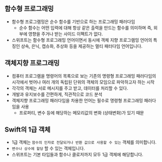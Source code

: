 ## 함수형 프로그래밍
- 함수형 프로그램밍은 순수 함수를 기반으로 하는 프로그래밍 패러다임
  - 순수 함수는 어떤 입력에 대해 항상 같은 출력을 만드는 함수를 의미하며 즉, 외부에 영향을 주거나 받는 사이드 이펙트가 없다.
- 스위프트는 함수형 프로그래밍 언어이면서 동시에 객체 지향 프로그램밍 언어의 특징인 상속, 은닉, 캡슈화, 추상화 등을 제공하는 멀티 패터다임 언어입니다.
    
    
## 객체지향 프로그래밍
- 컴퓨터 프로그램을 명령어의 목록으로 보는 기존의 명령형 프로그래밍 패러다임의 시각에서 벗어나 여러 개의 독립된 단위의 객체의 모임으로 파악하고자 하는 시작
- 각각의 객체는 서로 메시지를 주고 받고, 데이터를 처리할 수 있다.
- 개발과 유지보수를 간편하게, 직관적으로 코드 분석
- 객체지향 프로그래밍 패러다임을 차용한 언어는 필수로 명령형 프로그래밍 패러다임을 사용
  - 프로퍼티, 변수 등에 해당하는 메모리값의 변화 (상태변화)가 있기 때문



## Swift의 1급 객체
- 1급 객체는 `함수의 인자로 전달되거나 반환 값으로 사용할 수 있는` 객체를 의미합니다.
- `변수나 상수에 할당` 할 수 있는 객체입니다.
- 스위프트는 기본 타입들과 함수나 클로저까지 모두 1급 객체에 해당합니다.
